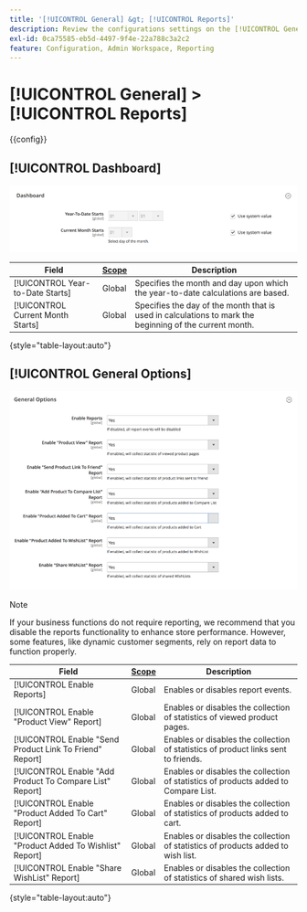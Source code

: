 ```yaml
---
title: '[!UICONTROL General] &gt; [!UICONTROL Reports]'
description: Review the configurations settings on the [!UICONTROL General] &gt; [!UICONTROL Reports] page of the Commerce Admin.
exl-id: 0ca75585-eb5d-4497-9f4e-22a788c3a2c2
feature: Configuration, Admin Workspace, Reporting
---
```

# [!UICONTROL General] > [!UICONTROL Reports]

{{config}}

## [!UICONTROL Dashboard]

![Dashboard](./assets/reports-dashboard.png)<!-- zoom -->

<!-- [Dashboard](https://experienceleague.adobe.com/en/docs/commerce-admin/start/admin/tools/admin-dashboard) -->

|Field|[Scope](../../getting-started/websites-stores-views.md#scope-settings)|Description|
|--- |--- |--- |
|[!UICONTROL Year-to-Date Starts]|Global|Specifies the month and day upon which the year-to-date calculations are based.|
|[!UICONTROL Current Month Starts]|Global|Specifies the day of the month that is used in calculations to mark the beginning of the current month.|

{style="table-layout:auto"}

## [!UICONTROL General Options]

![General Options](./assets/reports-general-options.png)<!-- zoom -->

>[!NOTE]
>
>If your business functions do not require reporting, we recommend that you disable the reports functionality to enhance store performance. However, some features, like dynamic customer segments, rely on report data to function properly.

|Field|[Scope](../../getting-started/websites-stores-views.md#scope-settings)|Description|
|--- |--- |--- |
|[!UICONTROL Enable Reports]|Global|Enables or disables report events.|
|[!UICONTROL Enable "Product View" Report]|Global|Enables or disables the collection of statistics of viewed product pages.|
|[!UICONTROL Enable "Send Product Link To Friend" Report]|Global|Enables or disables the collection of statistics of product links sent to friends.|
|[!UICONTROL Enable "Add Product To Compare List" Report]|Global|Enables or disables the collection of statistics of products added to Compare List.|
|[!UICONTROL Enable "Product Added To Cart" Report]|Global|Enables or disables the collection of statistics of products added to cart.|
|[!UICONTROL Enable "Product Added To Wishlist" Report]|Global|Enables or disables the collection of statistics of products added to wish list.|
|[!UICONTROL Enable "Share WishList" Report]|Global|Enables or disables the collection of statistics of shared wish lists.|

{style="table-layout:auto"}
